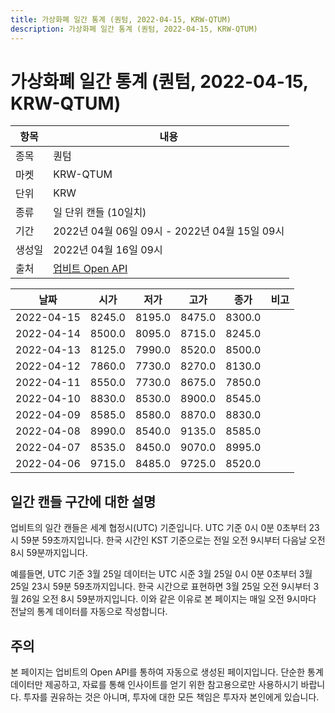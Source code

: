 ```yaml
---
title: 가상화폐 일간 통계 (퀀텀, 2022-04-15, KRW-QTUM)
description: 가상화폐 일간 통계 (퀀텀, 2022-04-15, KRW-QTUM)
---
```



가상화폐 일간 통계 (퀀텀, 2022-04-15, KRW-QTUM)
===

|항목|내용|
|--|--|
|종목|퀀텀|
|마켓|KRW-QTUM|
|단위|KRW|
|종류|일 단위 캔들 (10일치)|
|기간|2022년 04월 06일 09시 - 2022년 04월 15일 09시|
|생성일|2022년 04월 16일 09시|
|출처|[업비트 Open API](https://docs.upbit.com)|


|날짜|시가|저가|고가|종가|비고|
|--|--|--|--|--|--|
|2022-04-15|8245.0|8195.0|8475.0|8300.0|    |
|2022-04-14|8500.0|8095.0|8715.0|8245.0|    |
|2022-04-13|8125.0|7990.0|8520.0|8500.0|    |
|2022-04-12|7860.0|7730.0|8270.0|8130.0|    |
|2022-04-11|8550.0|7730.0|8675.0|7850.0|    |
|2022-04-10|8830.0|8530.0|8900.0|8545.0|    |
|2022-04-09|8585.0|8580.0|8870.0|8830.0|    |
|2022-04-08|8990.0|8540.0|9135.0|8585.0|    |
|2022-04-07|8535.0|8450.0|9070.0|8995.0|    |
|2022-04-06|9715.0|8485.0|9725.0|8520.0|    |


일간 캔들 구간에 대한 설명
---


업비트의 일간 캔들은 세계 협정시(UTC) 기준입니다. 
UTC 기준 0시 0분 0초부터 23시 59분 59초까지입니다. 
한국 시간인 KST 기준으로는 전일 오전 9시부터 다음날 오전 8시 59분까지입니다. 


예를들면, UTC 기준 3월 25일 데이터는 UTC 시준 3월 25일 0시 0분 0초부터 3월 25일 23시 59분 59초까지입니다. 
한국 시간으로 표현하면 3월 25일 오전 9시부터 3월 26일 오전 8시 59분까지입니다. 
이와 같은 이유로 본 페이지는 매일 오전 9시마다 전날의 통계 데이터를 자동으로 작성합니다. 


주의
---


본 페이지는 업비트의 Open API를 통하여 자동으로 생성된 페이지입니다. 
단순한 통계 데이터만 제공하고, 자료를 통해 인사이트를 얻기 위한 참고용으로만 사용하시기 바랍니다. 
투자를 권유하는 것은 아니며, 투자에 대한 모든 책임은 투자자 본인에게 있습니다. 
